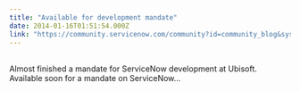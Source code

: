 ```yaml
---
title: "Available for development mandate"
date: 2014-01-16T01:51:54.000Z
link: "https://community.servicenow.com/community?id=community_blog&sys_id=823daae5dbd0dbc01dcaf3231f9619b0"
---
```

<p><br/>Almost finished a mandate for ServiceNow development at Ubisoft. Available soon for a mandate on ServiceNow...</p>